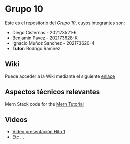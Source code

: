 # Grupo 10
Este es el repositorio del *Grupo 10*, cuyos integrantes son:
* Diego Cisternas - 202173521-6
* Benjamin Pavez - 202173628-K
* Ignacio Muñoz Sanchez - 202173620-4
* **Tutor**: Rodrigo Ramírez

## Wiki
Puede acceder a la Wiki mediante el siguiente [enlace](https://github.com/)

## Aspectos técnicos relevantes
Mern Stack code for the [Mern Tutorial](https://www.mongodb.com/languages/mern-stack-tutorial)

## Videos
* [Video presentación Hito 1](https://youtu.be/CUvjCkt1K8s)
* Etc ...
